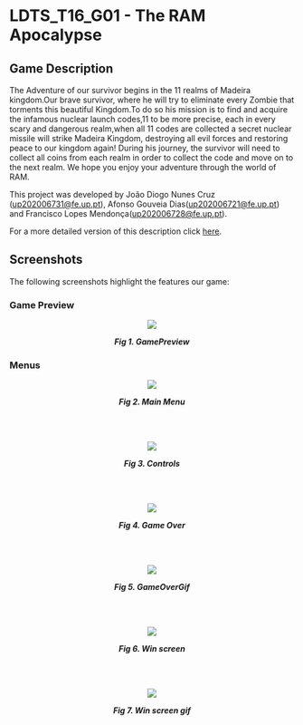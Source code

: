 # LDTS_T16_G01 - The RAM Apocalypse

## Game Description

The Adventure of our survivor begins in the 11 realms of Madeira kingdom.Our brave survivor, where he will try to eliminate every Zombie that torments this beautiful Kingdom.To do so his mission is to find and acquire the infamous nuclear launch codes,11 to be more precise, each in every scary and dangerous realm,when all 11 codes are collected a secret nuclear missile will strike Madeira Kingdom, destroying all evil forces and restoring peace to our kingdom again!
During his journey, the survivor will need to collect all coins from each realm in order to collect the code and move on to the next realm.
We hope you enjoy your adventure through the world of RAM.

This project was developed by João Diogo Nunes Cruz (up202006731@fe.up.pt), Afonso Gouveia Dias(up202006721@fe.up.pt) and Francisco Lopes Mendonça(up202006728@fe.up.pt).

For a more detailed version of this description click [here](./docs/README.md).

## Screenshots

The following screenshots highlight the features our game:

### Game Preview
<p align="center" justify="center">
   <img src="docs/Gifs/GeneralGameplayGif.gif"/>
</p>
<p align="center">
  <b><i>Fig 1. GamePreview </i></b>
</p>

### Menus

<p align="center" justify="center">
   <img src="docs/Images/mainmenu.png"/>
</p>
<p align="center">
  <b><i>Fig 2. Main Menu </i></b>
</p>

<br>
<br />

<p align="center" justify="center">
   <img src="docs/Images/controlsmenu.png"/>
</p>
<p align="center">
  <b><i>Fig 3. Controls </i></b>
</p>

<br>
<br />

<p align="center" justify="center">
   <img src="docs/Images/GameOver.jpg"/>
</p>
<p align="center">
  <b><i>Fig 4. Game Over </i></b>
</p>

<br>
<br />

<p align="center" justify="center">
   <img src="docs/Gifs/GameOverGif.gif"/>
</p>
<p align="center">
  <b><i>Fig 5. GameOverGif </i></b>
</p>

<br>
<br />

<p align="center" justify="center">
   <img src="docs/Images/YouWin.jpg"/>
</p>
<p align="center">
  <b><i>Fig 6. Win screen </i></b>
</p>

<br>
<br />

<p align="center" justify="center">
   <img src="docs/Gifs/YouWinGif.gif"/>
</p>
<p align="center">
  <b><i>Fig 7. Win screen gif </i></b>
</p>
